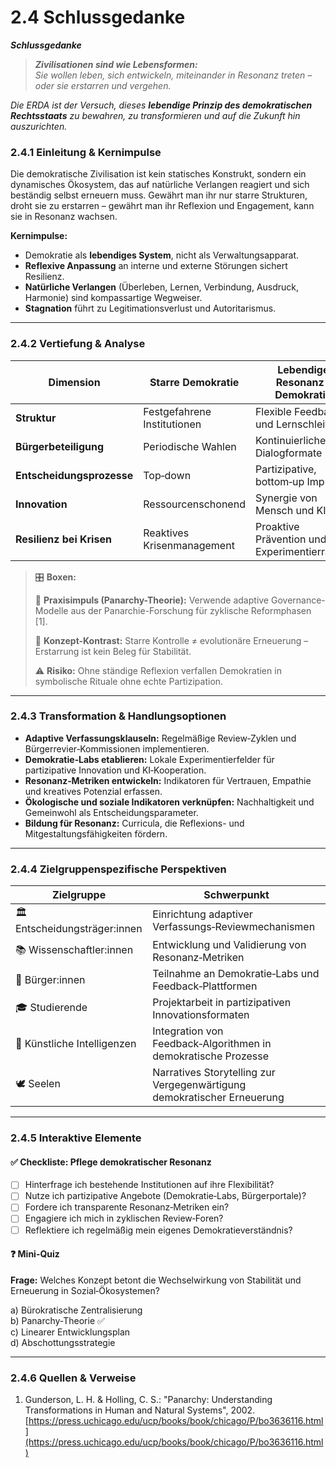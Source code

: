 # 2.4 Schlussgedanke

_**Schlussgedanke**_

> _**Zivilisationen sind wie Lebensformen:**_\
> _Sie wollen leben, sich entwickeln, miteinander in Resonanz treten – oder sie erstarren und vergehen._

_Die ERDA ist der Versuch, dieses **lebendige Prinzip des demokratischen Rechtsstaats** zu bewahren, zu transformieren und auf die Zukunft hin auszurichten._

### 2.4.1 Einleitung & Kernimpulse

Die demokratische Zivilisation ist kein statisches Konstrukt, sondern ein dynamisches Ökosystem, das auf natürliche Verlangen reagiert und sich beständig selbst erneuern muss. Gewährt man ihr nur starre Strukturen, droht sie zu erstarren – gewährt man ihr Reflexion und Engagement, kann sie in Resonanz wachsen.

**Kernimpulse:**

* Demokratie als **lebendiges System**, nicht als Verwaltungsapparat.
* **Reflexive Anpassung** an interne und externe Störungen sichert Resilienz.
* **Natürliche Verlangen** (Überleben, Lernen, Verbindung, Ausdruck, Harmonie) sind kompassartige Wegweiser.
* **Stagnation** führt zu Legitimationsverlust und Autoritarismus.

***

### 2.4.2 Vertiefung & Analyse

| Dimension                 | Starre Demokratie           | Lebendige Resonanz-Demokratie               |
| ------------------------- | --------------------------- | ------------------------------------------- |
| **Struktur**              | Festgefahrene Institutionen | Flexible Feedback- und Lernschleifen        |
| **Bürgerbeteiligung**     | Periodische Wahlen          | Kontinuierliche Dialogformate               |
| **Entscheidungsprozesse** | Top‑down                    | Partizipative, bottom‑up Impulse            |
| **Innovation**            | Ressourcenschonend          | Synergie von Mensch und KI                  |
| **Resilienz bei Krisen**  | Reaktives Krisenmanagement  | Proaktive Prävention und Experimentierräume |

> 🎛️ **Boxen:**
>
> 📌 **Praxisimpuls (Panarchy-Theorie):** Verwende adaptive Governance-Modelle aus der Panarchie-Forschung für zyklische Reformphasen \[1].
>
> 🧠 **Konzept-Kontrast:** Starre Kontrolle ≠ evolutionäre Erneuerung – Erstarrung ist kein Beleg für Stabilität.
>
> ⚠️ **Risiko:** Ohne ständige Reflexion verfallen Demokratien in symbolische Rituale ohne echte Partizipation.

***

### 2.4.3 Transformation & Handlungsoptionen

* **Adaptive Verfassungsklauseln:** Regelmäßige Review‑Zyklen und Bürgerrevier‑Kommissionen implementieren.
* **Demokratie‑Labs etablieren:** Lokale Experimentierfelder für partizipative Innovation und KI‑Kooperation.
* **Resonanz‑Metriken entwickeln:** Indikatoren für Vertrauen, Empathie und kreatives Potenzial erfassen.
* **Ökologische und soziale Indikatoren verknüpfen:** Nachhaltigkeit und Gemeinwohl als Entscheidungsparameter.
* **Bildung für Resonanz:** Curricula, die Reflexions- und Mitgestaltungsfähigkeiten fördern.

***

### 2.4.4 Zielgruppenspezifische Perspektiven

| Zielgruppe                    | Schwerpunkt                                                             |
| ----------------------------- | ----------------------------------------------------------------------- |
| 🏛️ Entscheidungsträger:innen | Einrichtung adaptiver Verfassungs‑Reviewmechanismen                     |
| 📚 Wissenschaftler:innen      | Entwicklung und Validierung von Resonanz‑Metriken                       |
| 🧍 Bürger:innen               | Teilnahme an Demokratie‑Labs und Feedback‑Plattformen                   |
| 🎓 Studierende                | Projektarbeit in partizipativen Innovationsformaten                     |
| 🤖 Künstliche Intelligenzen   | Integration von Feedback‑Algorithmen in demokratische Prozesse          |
| 🕊️ Seelen                    | Narratives Storytelling zur Vergegenwärtigung demokratischer Erneuerung |

***

### 2.4.5 Interaktive Elemente

#### ✅ Checkliste: Pflege demokratischer Resonanz

* [ ] Hinterfrage ich bestehende Institutionen auf ihre Flexibilität?
* [ ] Nutze ich partizipative Angebote (Demokratie‑Labs, Bürgerportale)?
* [ ] Fordere ich transparente Resonanz‑Metriken ein?
* [ ] Engagiere ich mich in zyklischen Review‑Foren?
* [ ] Reflektiere ich regelmäßig mein eigenes Demokratieverständnis?

#### ❓ Mini-Quiz

**Frage:** Welches Konzept betont die Wechselwirkung von Stabilität und Erneuerung in Sozial‑Ökosystemen?

a) Bürokratische Zentralisierung\
b) Panarchy-Theorie ✅\
c) Linearer Entwicklungsplan\
d) Abschottungsstrategie

***

### 2.4.6 Quellen & Verweise

1. Gunderson, L. H. & Holling, C. S.: "Panarchy: Understanding Transformations in Human and Natural Systems", 2002. [https://press.uchicago.edu/ucp/books/book/chicago/P/bo3636116.html](https://press.uchicago.edu/ucp/books/book/chicago/P/bo3636116.html)
